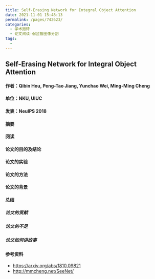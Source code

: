 ```yaml
---
title: Self-Erasing Network for Integral Object Attention
date: 2021-11-01 15:48:13
permalink: /pages/742623/
categories:
  - 学术搬砖
  - 论文阅读-弱监督图像分割
tags:
  - 
---
```

## Self-Erasing Network for Integral Object Attention

#### 作者：Qibin Hou, Peng-Tao Jiang, Yunchao Wei, Ming-Ming Cheng

#### 单位：NKU, UIUC

#### 发表：NeuIPS 2018

#### 摘要



#### 阅读



#### 论文的目的及结论



#### 论文的实验



#### 论文的方法



#### 论文的背景



#### 总结

##### 论文的贡献

##### 论文的不足

##### 论文如何讲故事

#### 参考资料

- https://arxiv.org/abs/1810.09821
- http://mmcheng.net/SeeNet/